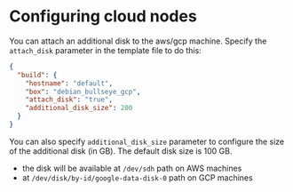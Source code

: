 # Configuring cloud nodes

You can attach an additional disk to the aws/gcp machine.
Specify the `attach_disk` parameter in the template file to do this:
```json
{
  "build": {
    "hostname": "default",
    "box": "debian_bullseye_gcp",
    "attach_disk": "true",
    "additional_disk_size": 200
  }
}
```

You can also specify `additional_disk_size` parameter to configure the size of the additional disk (in GB). The default disk size is 100 GB.
- the disk will be available at `/dev/sdh` path on AWS machines
- at `/dev/disk/by-id/google-data-disk-0` path on GCP machines
